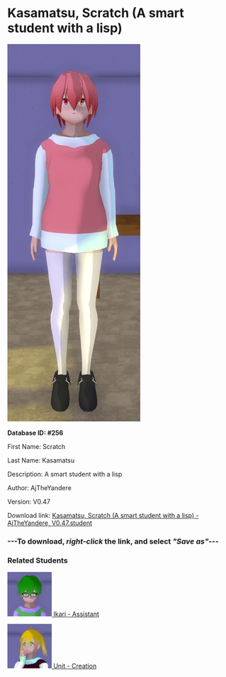 # Kasamatsu, Scratch (A smart student with a lisp)

<img src="Files/Kasamatsu, Scratch (A smart student with a lisp).png" title="Kasamatsu, Scratch (A smart student with a lisp) - AjTheYandere, V0.47">

**Database ID: #256**

First Name: Scratch

Last Name: Kasamatsu

Description: A smart student with a lisp

Author: AjTheYandere

Version: V0.47

Download link: <a href="https://raw.githubusercontent.com/Arbiter1223/Daigaku-Gurashi-Custom-Students/master/Students/Files/Kasamatsu%2C%20Scratch%20(A%20smart%20student%20with%20a%20lisp)%20-%20AjTheYandere%2C%20V0.47.student">Kasamatsu, Scratch (A smart student with a lisp) - AjTheYandere, V0.47.student</a>

### ---**To download, _right-click_ the link, and select _"Save as"_**---

### Related Students

<a href="Gakusha, Ikari (Scratch's assistant, helped create PR-8503).md"><img src="Files/Thumbs/Gakusha, Ikari (Scratch's assistant, helped create PR-8503).png" height="100" width="100" title="Gakusha, Ikari (Scratch's assistant, helped create PR-8503) - AjTheYandere, V0.47"></a><a href="Gakusha, Ikari (Scratch's assistant, helped create PR-8503).md"> Ikari - Assistant</a>

<a href="PR-8503, Unit (An AI created by Scratch to do many things).md"><img src="Files/Thumbs/PR-8503, Unit (An AI created by Scratch to do many things).png" height="100" width="100" title="PR-8503, Unit (An AI created by Scratch to do many things) - AjTheYandere, V0.47"></a><a href="PR-8503, Unit (An AI created by Scratch to do many things).md"> Unit - Creation</a>

